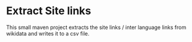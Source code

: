 # Extract Site links

This small maven project extracts the site links / inter language links from wikidata and writes it to a csv file.
